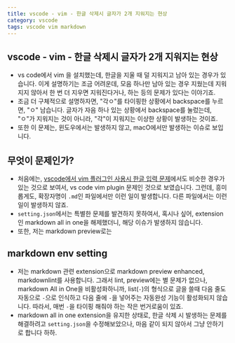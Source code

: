 ```yaml
---
title: vscode - vim - 한글 삭제시 글자가 2개 지워지는 현상  
category: vscode
tags: vscode vim markdown 
---
```


## vscode - vim - 한글 삭제시 글자가 2개 지워지는 현상  

- vs code에서 vim 을 설치했는데, 한글을 지울 때 덜 지워지고 남아 있는 경우가 있습니다. 이게 설명하기는 조금 어려운데, 모음 하나만 남아 있는 경우 지웠는데 지워지지 않아서 한 번 더 지우면 지워진다거나, 하는 등의 문제가 있다는 이야기죠. 
- 조금 더 구체적으로 설명하자면, "각ㅇ"를 타이핑한 상황에서 backspace를 누르면, "ㅇ" 남습니다. 글자가 자음 하나 있는 상황에서 backspace를 눌렀는데, "ㅇ"가 지워지는 것이 아니라, "각"이 지워지는 이상한 상황이 발생하는 것이죠.
- 또한 이 문제는, 윈도우에서는 발생하지 않고, macO에서만 발생하는 이슈로 보입니다.

## 무엇이 문제인가? 

- 처음에는, [vscode에서 vim 플러그인 사용시 한글 입력 문제](https://www.clien.net/service/board/lecture/15827635)에서도 비슷한 경우가 있는 것으로 보여서, vs code vim plugin 문제인 것으로 보였습니다. 그런데, 흥미롭게도, 확장자명이 `.md`인 파일에서만 이런 일이 발생합니다. 다른 파일에서는 이런 일이 발생하지 않죠.
- `setting.json`에서는 특별한 문제를 발견하지 못하여서, 혹시나 싶어, extension인 markdown all in one을 해제했더니, 해당 이슈가 발생하지 않습니다.
- 또한, 저는 markdown preview로는 

## markdown env setting

- 저는 markdown 관련 extension으로 markdown preview enhanced, markdownlint를 사용합니다. 그래서 lint, preview에는 별 문제가 없으나, markdown All in One을 비활성화하니까, list(`-`)의 형식으로 글을 쓸때 다음 줄도 자동으로 `-`으로 인식하고 다음 줄에 `-`을 넣어주는 자동완성 기능이 활성화되지 않습니다. 따라서, 매번 `-`을 타이핑 해줘야 하는 작은 번거로움이 있죠.
- markdown all in one extension을 유지한 상태로, 한글 삭제 시 발생하는 문제를 해결하려고 `setting.json`을 수정해보았으나, 마음 같이 되지 않아서 그냥 안하기로 합니다 하하.
